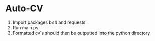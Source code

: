 # Auto-CV
1. Import packages bs4 and requests
2. Run main.py
3. Formatted cv's should then be outputted into the python directory 

